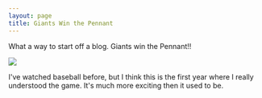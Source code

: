 ```yaml
---
layout: page
title: Giants Win the Pennant
---
```

What a way to start off a blog.  Giants win the Pennant!!<br/>

<img src="http://i.ytimg.com/vi/GZCc-Og2HII/0.jpg" />

I've watched baseball before, but I think this is the first year where I really understood the game.  It's much more exciting then it used to be.

